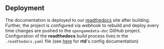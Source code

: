 ## Deployment

The documentation is deployed to our [readthedocs](https://opengamedata-doc.readthedocs.io/en/latest/index.html) site after building.
Further, the project is configured via webhook to rebuild and deploy every time changes are pushed to the `opengamedata-doc` GitHub project.
Configuration of the **readthedocs** build process lives in the `.readthedocs.yaml` file (see [here](https://docs.readthedocs.io/en/stable/config-file/v2.html) for **rtd**'s config documentation)
